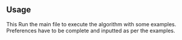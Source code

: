 ## Usage
This
Run the main file to execute the algorithm with some examples. Preferences have to be complete and inputted as per the examples.
